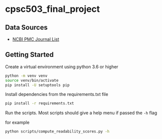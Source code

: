 # cpsc503_final_project

## Data Sources

- [NCBI PMC Journal List](https://www.ncbi.nlm.nih.gov/pmc/journals/?format=csv)

## Getting Started

Create a virtual environment using python 3.6 or higher

```bash
python -m venv venv
source venv/bin/activate
pip install -U setuptools pip
```

Install dependencies from the requirements.txt file

```bash
pip install -r requirements.txt
```

Run the scripts. Most scripts should give a help menu if passed the `-h` flag

for example

```bash
python scripts/compute_readability_scores.py -h
```
